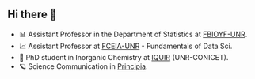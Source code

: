## Hi there 👋

- 📊 Assistant Professor in the Department of Statistics at [FBIOYF-UNR](https://www.fbioyf.unr.edu.ar/).
- 📈 Assistant Professor at [FCEIA-UNR](https://web.fceia.unr.edu.ar/es/) - Fundamentals of Data Sci.
- 🧪 PhD student in Inorganic Chemistry at [IQUIR](https://www.iquir-conicet.gov.ar/) (UNR-CONICET). 
- 🪐 Science Communication in [Principia](https://principia.io/).  
